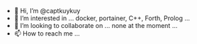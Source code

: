 - 👋 Hi, I’m @captkuykuy
- 👀 I’m interested in ... docker, portainer, C++, Forth, Prolog ...
- 💞️ I’m looking to collaborate on ... none at the moment ...
- 📫 How to reach me ...

<!---
captkuykuy/captkuykuy is a ✨ special ✨ repository because its `README.md` (this file) appears on your GitHub profile.
You can click the Preview link to take a look at your changes.
--->
